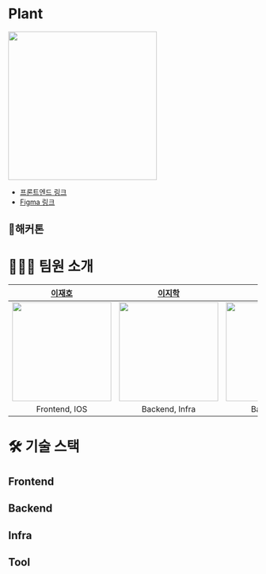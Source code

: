 # Plant

<img src="https://github.com/Choi-JY1107/2024-Union-Hackathon/assets/52996979/3abc59da-721b-4e34-8b1a-c33756bf4818" width="300px" height="300px">

- [프론트엔드 링크]()
- [Figma 링크](https://www.figma.com/file/Q7PQwSfNSj6eLwc7GMCHKM?embed_host=notion&kind=file&node-id=0%3A1&t=u3Q1FMSMLWV5wOmP-1&viewer=1)

## 🌻해커톤

# 👨‍👦‍👦 팀원 소개

|                              [이재호](https://github.com/jaeho0718)                              |                               [이지학](https://github.com/easyhak)                                |                             [최재영](https://github.com/Choi-JY1107)                             |
|:---------------------------------------------------------------------------------------------:|:----------------------------------------------------------------------------------------------:|:---------------------------------------------------------------------------------------------:|
| <img src="https://avatars.githubusercontent.com/u/33758013?v=4" width="200px" height="200px"> | <img src="https://avatars.githubusercontent.com/u/48908552?v=4" width="200px" height="200px" > | <img src="https://avatars.githubusercontent.com/u/52996979?v=4" width="200px" height="200px"> |
|                                         Frontend, IOS                                         |                                         Backend, Infra                                         |                                          Backend, PM                                          |

# 🛠️ 기술 스택

## Frontend


## Backend

## Infra


## Tool

